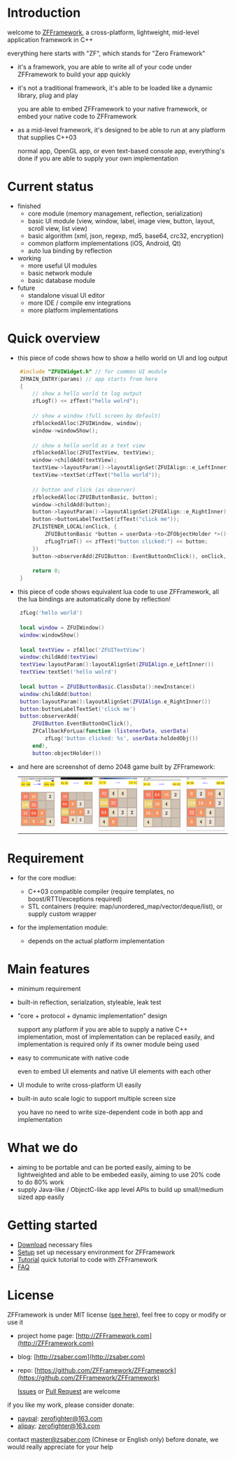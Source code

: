 # Introduction

welcome to [ZFFramework](http://ZFFramework.com), a cross-platform, lightweight, mid-level application framework in C++

everything here starts with "ZF", which stands for "Zero Framework"

* it's a framework, you are able to write all of your code under ZFFramework to build your app quickly
* it's not a traditional framework, it's able to be loaded like a dynamic library, plug and play

    you are able to embed ZFFramework to your native framework, or embed your native code to ZFFramework

* as a mid-level framework, it's designed to be able to run at any platform that supplies C++03

    normal app, OpenGL app, or even text-based console app, everything's done if you are able to supply your own implementation


# Current status

* finished
    * core module (memory management, reflection, serialization)
    * basic UI module (view, window, label, image view, button, layout, scroll view, list view)
    * basic algorithm (xml, json, regexp, md5, base64, crc32, encryption)
    * common platform implementations (iOS, Android, Qt)
    * auto lua binding by reflection
* working
    * more useful UI modules
    * basic network module
    * basic database module
* future
    * standalone visual UI editor
    * more IDE / compile env integrations
    * more platform implementations


# Quick overview

* this piece of code shows how to show a hello world on UI and log output

```cpp
    #include "ZFUIWidget.h" // for common UI module
    ZFMAIN_ENTRY(params) // app starts from here
    {
        // show a hello world to log output
        zfLogT() << zfText("hello wolrd");

        // show a window (full screen by default)
        zfblockedAlloc(ZFUIWindow, window);
        window->windowShow();

        // show a hello world as a text view
        zfblockedAlloc(ZFUITextView, textView);
        window->childAdd(textView);
        textView->layoutParam()->layoutAlignSet(ZFUIAlign::e_LeftInner);
        textView->textSet(zfText("hello world"));

        // button and click (as observer)
        zfblockedAlloc(ZFUIButtonBasic, button);
        window->childAdd(button);
        button->layoutParam()->layoutAlignSet(ZFUIAlign::e_RightInner);
        button->buttonLabelTextSet(zfText("click me"));
        ZFLISTENER_LOCAL(onClick, {
            ZFUIButtonBasic *button = userData->to<ZFObjectHolder *>()->holdedObj;
            zfLogTrimT() << zfText("button clicked:") << button;
        })
        button->observerAdd(ZFUIButton::EventButtonOnClick(), onClick, button->objectHolder());

        return 0;
    }
```

* this piece of code shows equivalent lua code to use ZFFramework,
    all the lua bindings are automatically done by reflection!

```lua
    zfLog('hello world')

    local window = ZFUIWindow()
    window:windowShow()

    local textView = zfAlloc('ZFUITextView')
    window:childAdd(textView)
    textView:layoutParam():layoutAlignSet(ZFUIAlign.e_LeftInner())
    textView:textSet('hello wolrd')

    local button = ZFUIButtonBasic.ClassData():newInstance()
    window:childAdd(button)
    button:layoutParam():layoutAlignSet(ZFUIAlign.e_RightInner())
    button:buttonLabelTextSet('click me')
    button:observerAdd(
        ZFUIButton.EventButtonOnClick(),
        ZFCallbackForLua(function (listenerData, userData)
            zfLog('button clicked: %s', userData:holdedObj())
        end),
        button:objectHolder())
```

* and here are screenshot of demo 2048 game built by ZFFramework:

    <table border="0"><tr>
    <td><img src="https://raw.githubusercontent.com/ZFFramework/zfframework.github.com/master/res/ZFFramework/ZF2048_iOS.png"></td>
    <td><img src="https://raw.githubusercontent.com/ZFFramework/zfframework.github.com/master/res/ZFFramework/ZF2048_Android.png"></td>
    <td><img src="https://raw.githubusercontent.com/ZFFramework/zfframework.github.com/master/res/ZFFramework/ZF2048_Qt_Windows.png"></td>
    <td><img src="https://raw.githubusercontent.com/ZFFramework/zfframework.github.com/master/res/ZFFramework/ZF2048_Qt_MacOS.png"></td>
    <td><img src="https://raw.githubusercontent.com/ZFFramework/zfframework.github.com/master/res/ZFFramework/ZF2048_Qt_Ubuntu.png"></td>
    </tr></table>


# Requirement

* for the core modlue:

    * C++03 compatible compiler (require templates, no boost/RTTI/exceptions required)
    * STL containers (require: map/unordered_map/vector/deque/list), or supply custom wrapper

* for the implementation module:

    * depends on the actual platform implementation


# Main features

* minimum requirement
* built-in reflection, serialzation, styleable, leak test
* "core + protocol + dynamic implementation" design

    support any platform if you are able to supply a native C++ implementation, most of implementation can be replaced easily, and implementation is required only if its owner module being used

* easy to communicate with native code

    even to embed UI elements and native UI elements with each other

* UI module to write cross-platform UI easily
* built-in auto scale logic to support multiple screen size

    you have no need to write size-dependent code in both app and implementation


# What we do

* aiming to be portable and can be ported easily,
    aiming to be lightweighted and able to be embeded easily,
    aiming to use 20% code to do 80% work
* supply Java-like / ObjectC-like app level APIs to build up small/medium sized app easily


# Getting started

* [Download](https://zfframework.github.io/doc/_doc_tag__download.html) necessary files
* [Setup](https://zfframework.github.io/doc/_doc_tag__setup.html) set up necessary environment for ZFFramework
* [Tutorial](https://zfframework.github.io/doc/_doc_tag__tutorial.html) quick tutorial to code with ZFFramework
* [FAQ](https://zfframework.github.io/doc/_doc_tag__f_a_q.html)


# License

ZFFramework is under MIT license ([see here](https://github.com/ZFFramework/ZFFramework/blob/master/license/license.txt)),
feel free to copy or modify or use it

* project home page: [http://ZFFramework.com](http://ZFFramework.com)
* blog: [http://zsaber.com](http://zsaber.com)
* repo: [https://github.com/ZFFramework/ZFFramework](https://github.com/ZFFramework/ZFFramework)

    [Issues](https://github.com/ZFFramework/ZFFramework/issues) or [Pull Request](https://github.com/ZFFramework/ZFFramework/pulls) are welcome


if you like my work, please consider donate:

* [paypal](http://paypal.com/): zerofighter@163.com
* [alipay](http://alipay.com/): zerofighter@163.com

contact master@zsaber.com (Chinese or English only) before donate, we would really appreciate for your help

